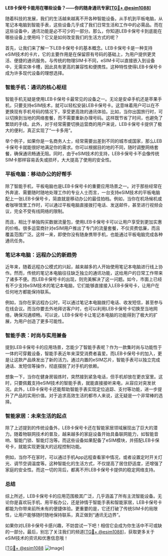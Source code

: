 **LEB卡保号卡能用在哪些设备？——你的随身通讯专家[[TG💪+ @esim1088](https://t.me/s/esim1088)]**

随着科技的发展，我们的生活越来越离不开各种智能设备。从手机到平板电脑，从笔记本电脑到智能手表，这些设备几乎成了我们日常生活和工作中的必需品。而在这些设备中，通讯功能是必不可少的一部分。那么，你知道LEB卡保号卡到底能在哪些设备上使用吗？它又是如何改变我们的生活方式的呢？

首先，让我们来了解一下LEB卡保号卡的基本概念。LEB卡保号卡是一种支持eSIM技术的卡片，它的主要作用是在保留原有号码的基础上，为用户提供更灵活、便捷的通讯服务。与传统的物理SIM卡不同，eSIM卡可以直接嵌入到设备中，无需实体卡槽，因此具有更高的兼容性和便携性。这种特性使得LEB卡保号卡成为许多现代设备的理想选择。

### **智能手机：通讯的核心枢纽**

智能手机无疑是使用LEB卡保号卡最常见的设备之一。无论是安卓手机还是苹果手机，只要支持eSIM技术，就可以轻松安装LEB卡保号卡。这意味着用户可以在不更换现有手机号码的情况下，享受更高效的通讯体验。比如，当你出国旅行时，可以切换到当地的网络套餐，而不需要重新办理号码。这样既节省了时间，也避免了繁琐的手续。此外，对于经常需要切换运营商的用户来说，LEB卡保号卡提供了极大的便利，真正实现了“一卡多用”。

举个例子，如果你是一名商务人士，经常需要出差到不同的城市或国家，那么LEB卡保号卡就能很好地满足你的需求。你可以根据目的地的不同，随时调整网络套餐，确保通讯畅通无阻。同时，由于eSIM技术的支持，LEB卡保号卡不会像传统SIM卡那样容易丢失或损坏，大大提高了使用的安全性。

### **平板电脑：移动办公的好帮手**

除了智能手机，平板电脑也是LEB卡保号卡的重要应用场景之一。对于那些经常在外奔波、需要随时随地处理工作的专业人士而言，一台支持eSIM技术的平板电脑配上一张LEB卡保号卡，简直就是移动办公的最佳拍档。例如，当你在机场候机或者咖啡馆里工作时，可以通过平板电脑直接拨打电话、发送邮件，甚至进行视频会议，完全不受有线网络的限制。

而且，相比于单独购买数据流量包，使用LEB卡保号卡可以让用户享受到更加实惠的价格。很多运营商针对eSIM用户推出了专门的流量套餐，不仅资费低廉，而且覆盖范围广泛。这样一来，即使你没有随身携带手机，也能通过平板电脑完成各种通讯任务。

### **笔记本电脑：远程办公的新趋势**

近年来，随着远程办公模式的兴起，越来越多的人开始使用笔记本电脑进行线上协作。然而，传统的笔记本电脑往往缺乏独立的通讯功能，这给用户的日常工作带来了诸多不便。而LEB卡保号卡的出现，则完美解决了这一问题。如今，市面上已经有不少支持eSIM技术的笔记本电脑，它们能够直接接入LEB卡保号卡，让用户在任何地方都能保持联系。

例如，当你在家远程办公时，可以通过笔记本电脑拨打电话、收发短信，甚至参与在线会议。而当你要去外地拜访客户时，也可以利用LEB卡保号卡切换至当地网络，确保沟通顺畅。可以说，LEB卡保号卡让笔记本电脑的功能得到了极大的扩展，为用户创造了更多可能性。

### **智能手表：时尚与实用兼备**

提到LEB卡保号卡的应用场景，怎能少了智能手表呢？作为一款集时尚与功能性于一体的可穿戴设备，智能手表近年来深受消费者喜爱。而LEB卡保号卡的加入，更是让这款产品焕发出了新的活力。通过内置的eSIM芯片，智能手表可以独立完成通话、发短信等操作，彻底摆脱了对手机的依赖。

想象一下，当你在健身房锻炼时，突然接到紧急电话，但手机却放在更衣室里。这时，只要佩戴支持eSIM技术的智能手表，就能直接接听来电，从容应对突发状况。此外，LEB卡保号卡还能帮助智能手表实现定位追踪、支付等功能，进一步提升了产品的实用价值。对于追求高效生活的都市人来说，这无疑是一个非常棒的选择。

### **智能家居：未来生活的起点**

除了上述提到的传统设备外，LEB卡保号卡还在智能家居领域展现出了巨大的潜力。随着物联网技术的普及，越来越多的家庭设备开始具备联网能力，如智能音响、智能门锁、智能灯泡等。而这些设备如果配备了eSIM模块，并搭配LEB卡保号卡，就能实现更强大的远程控制功能。

例如，当你不在家时，可以通过手机App远程查看家中情况，或者设置定时开关灯光、调节空调温度等。这种智能化的生活方式，不仅提高了居住舒适度，还增强了家庭的安全性。而这一切的背后，都离不开LEB卡保号卡提供的稳定网络支持。

### **总结**

综上所述，LEB卡保号卡的应用范围极其广泛，几乎涵盖了所有主流智能设备。无论你是喜欢玩手机、用平板办公，还是钟情于智能手表和智能家居，LEB卡保号卡都能为你带来前所未有的便捷体验。更重要的是，它还打破了传统SIM卡的局限性，让用户能够随时随地保持联系，真正做到“通讯无边界”。

如果你对LEB卡保号卡感兴趣，不妨尝试一下吧！相信它会成为你生活中不可或缺的一部分。最后，别忘了关注我们的频道[[TG💪+ @esim1088](https://t.me/s/esim1088)]，获取更多关于eSIM技术的资讯和优惠信息哦！

[[TG💪+ @esim1088](https://t.me/s/esim1088) ![Image](https://i.postimg.cc/4NQfJmqS/Snipaste-2025-05-13-00-14-12.png)]